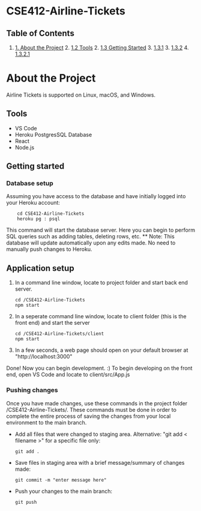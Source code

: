 # CSE412-Airline-Tickets
## Table of Contents
1. [1. About the Project](#about-the-project)
    2. [1.2 Tools](#tools)
    2. [1.3 Getting Started](#getting-started)
        3. [1.3.1](#database-setup)
        3. [1.3.2](#application-setup)
            4. [1.3.2.1](#pushing-changes)  
            
# About the Project
Airline Tickets is supported on Linux, macOS, and Windows.  

## Tools
- VS Code
- Heroku PostgresSQL Database
- React
- Node.js

## Getting started  
### Database setup
Assuming you have access to the database and have initially logged into your Heroku account:
```
    cd CSE412-Airline-Tickets
    heroku pg : psql
```
This command will start the database server. Here you can begin to perform SQL queries such as adding tables, deleting rows, etc.
** Note: This database will update automatically upon any edits made. No need to manually push changes to Heroku.

## Application setup
1. In a command line window, locate to project folder and start back end server.
    ```
    cd /CSE412-Airline-Tickets
    npm start
    ```
2. In a seperate command line window, locate to client folder (this is the front end) and start the server
    ```
    cd /CSE412-Airline-Tickets/client
    npm start
    ```
3. In a few seconds, a web page should open on your default browser at "http://localhost:3000"

Done! Now you can begin development. :) To begin developing on the front end, open VS Code and locate to client/src/App.js

### Pushing changes
Once you have made changes, use these commands in the project folder /CSE412-Airline-Tickets/. These commands must be done in order to complete the entire process of saving the changes from your local environment to the main branch.

- Add all files that were changed to staging area. Alternative: "git add < filename >" for a specific file only:
    ``` 
    git add .
    ```
- Save files in staging area with a brief message/summary of changes made:
    ```
    git commit -m "enter message here"
    ```
- Push your changes to the main branch:
    ```
    git push                        
    ```
